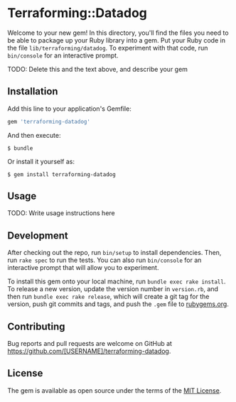 # Terraforming::Datadog

Welcome to your new gem! In this directory, you'll find the files you need to be able to package up your Ruby library into a gem. Put your Ruby code in the file `lib/terraforming/datadog`. To experiment with that code, run `bin/console` for an interactive prompt.

TODO: Delete this and the text above, and describe your gem

## Installation

Add this line to your application's Gemfile:

```ruby
gem 'terraforming-datadog'
```

And then execute:

    $ bundle

Or install it yourself as:

    $ gem install terraforming-datadog

## Usage

TODO: Write usage instructions here

## Development

After checking out the repo, run `bin/setup` to install dependencies. Then, run `rake spec` to run the tests. You can also run `bin/console` for an interactive prompt that will allow you to experiment.

To install this gem onto your local machine, run `bundle exec rake install`. To release a new version, update the version number in `version.rb`, and then run `bundle exec rake release`, which will create a git tag for the version, push git commits and tags, and push the `.gem` file to [rubygems.org](https://rubygems.org).

## Contributing

Bug reports and pull requests are welcome on GitHub at https://github.com/[USERNAME]/terraforming-datadog.


## License

The gem is available as open source under the terms of the [MIT License](http://opensource.org/licenses/MIT).

